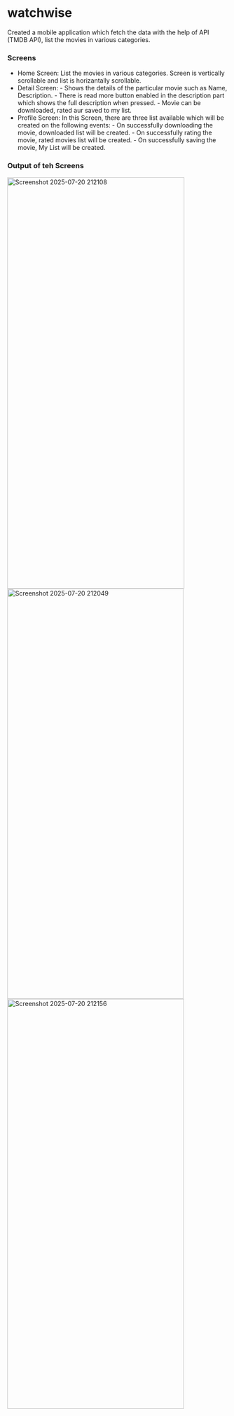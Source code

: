 # watchwise

Created a mobile application which fetch the data with the help of API (TMDB API), list the movies in various categories.

### Screens
- Home Screen: List the movies in various categories. Screen is vertically scrollable and list is horizantally scrollable.
- Detail Screen:  - Shows the details of the particular movie such as Name, Description.
                  - There is read more button enabled in the description part which shows the full description when pressed.
                  - Movie can be downloaded, rated aur saved to my list.
- Profile Screen: In this Screen, there are three list available which will be created on the following events:
                - On successfully downloading the movie, downloaded list will be created.
                - On successfully rating the movie, rated movies list will be created.
                - On successfully saving the movie, My List will be created.

### Output of teh Screens



<img width="404" height="939" alt="Screenshot 2025-07-20 212108" src="https://github.com/user-attachments/assets/2dbd5aaa-f71d-4124-9e30-09d2b9aa2f85" />


<img width="402" height="937" alt="Screenshot 2025-07-20 212049" src="https://github.com/user-attachments/assets/d5f30aec-deb2-432a-ada2-0e2dff8f8103" />


<img width="403" height="936" alt="Screenshot 2025-07-20 212156" src="https://github.com/user-attachments/assets/fefaba00-b55b-4813-97e3-958bca06fa71" />
